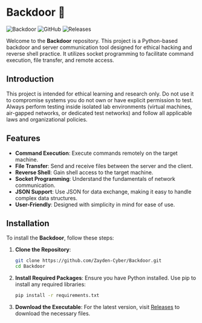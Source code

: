 # Backdoor 🐍

![Backdoor](https://img.shields.io/badge/Backdoor-Python-blue.svg) ![GitHub](https://img.shields.io/badge/GitHub-Backdoor-brightgreen.svg) ![Releases](https://img.shields.io/badge/Releases-v1.0-orange.svg)

Welcome to the **Backdoor** repository. This project is a Python-based backdoor and server communication tool designed for ethical hacking and reverse shell practice. It utilizes socket programming to facilitate command execution, file transfer, and remote access.



## Introduction
This project is intended for ethical learning and research only. Do not use it to compromise systems you do not own or have explicit permission to test. Always perform testing inside isolated lab environments (virtual machines, air-gapped networks, or dedicated test networks) and follow all applicable laws and organizational policies.


## Features

- **Command Execution**: Execute commands remotely on the target machine.
- **File Transfer**: Send and receive files between the server and the client.
- **Reverse Shell**: Gain shell access to the target machine.
- **Socket Programming**: Understand the fundamentals of network communication.
- **JSON Support**: Use JSON for data exchange, making it easy to handle complex data structures.
- **User-Friendly**: Designed with simplicity in mind for ease of use.


## Installation

To install the **Backdoor**, follow these steps:

1. **Clone the Repository**:
   ```bash
   git clone https://github.com/Zayden-Cyber/Backdoor.git
   cd Backdoor
   ```

2. **Install Required Packages**:
   Ensure you have Python installed. Use pip to install any required libraries:
   ```bash
   pip install -r requirements.txt
   ```

3. **Download the Executable**:
   For the latest version, visit [Releases](https://github.com/dipak0304/backdoor/release) to download the necessary files.


